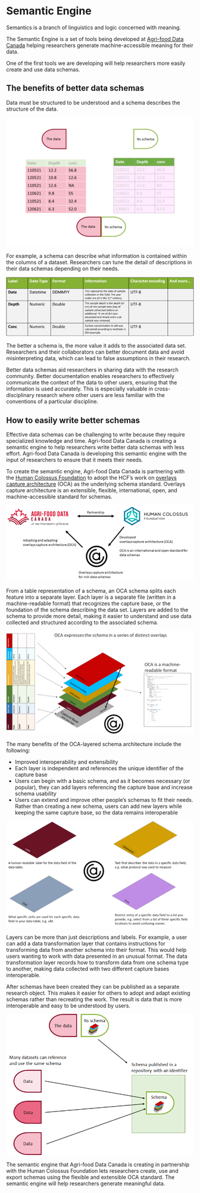 
# Semantic Engine

Semantics is a branch of linguistics and logic concerned with meaning.

The Semantic Engine is a set of tools being developed at [Agri-food Data Canada](https://agrifooddatacanada.ca/) helping researchers generate machine-accessible meaning for their data.

One of the first tools we are developing will help researchers more easily create and use data schemas.

## The benefits of better data schemas

Data must be structured to be understood and a schema describes the structure of the data. 

![An example table of data whose column headers let us infer the meaning of the numbers in the columns. However, we need more information if we want to be able to reuse and understand the data in the table.](/pictures/semantic-engine-data-schema.png)

For example, a schema can describe what information is contained within the columns of a dataset. Researchers can tune the detail of descriptions in their data schemas depending on their needs.

![A table representation of the schema of an associated data table.](/pictures/semantic-engine-schema-table.png)

The better a schema is, the more value it adds to the associated data set. Researchers and their collaborators can better document data and avoid misinterpreting data, which can lead to false assumptions in their research.

Better data schemas aid researchers in sharing data with the research community. Better documentation enables researchers to effectively communicate the context of the data to other users, ensuring that the information is used accurately. This is especially valuable in cross-disciplinary research where other users are less familiar with the conventions of a particular discipline.

## How to easily write better schemas

Effective data schemas can be challenging to write because they require specialized knowledge and time. Agri-food Data Canada is creating a semantic engine to help researchers write better data schemas with less effort. Agri-food Data Canada is developing this semantic engine with the input of researchers to ensure that it meets their needs.

To create the semantic engine, Agri-food Data Canada is partnering with the [Human Colossus Foundation](https://humancolossus.foundation/) to adopt the HCF’s work on [overlays capture architecture](https://oca.colossi.network/) (OCA) as the underlying schema standard. Overlays capture architecture is an extensible, flexible, international, open, and machine-accessible standard for schemas.

![The Human Colossus Foundation has developed overlays capture architecture (OCA), which is an open, international standard for data schemas. Agri-food Data Canada is adopting and adapting OCA in partnership with the Human Colossus Foundation](/pictures/semantic-engine-hcf-adc.png)

From a table representation of a schema, an OCA schema splits each feature into a separate layer. Each layer is a separate file (written in a machine-readable format) that recognizes the capture base, or the foundation of the schema describing the data set. Layers are added to the schema to provide more detail, making it easier to understand and use data collected and structured according to the associated schema.

![The different features of the data schema can be expressed as layers (or overlays) of the capture base. This is the overlays capture architecture, which can be expressed in a machine-readable format.](/pictures/semantic-engine-overlays.png)

The many benefits of the OCA-layered schema architecture include the following:

* Improved interoperability and extensibility
* Each layer is independent and references the unique identifier of the capture base
* Users can begin with a basic schema, and as it becomes necessary (or popular), they can add layers referencing the capture base and increase schema usability
* Users can extend and improve other people’s schemas to fit their needs. Rather than creating a new schema, users can add new layers while keeping the same capture base, so the data remains interoperable

![Examples of types of layers that are part of the overlays capture architecture specification.](/pictures/semantic-engine-example-overlays.png)

Layers can be more than just descriptions and labels. For example, a user can add a data transformation layer that contains instructions for transforming data from another schema into their format. This would help users wanting to work with data presented in an unusual format. The data transformation layer records how to transform data from one schema type to another, making data collected with two different capture bases interoperable.

After schemas have been created they can be published as a separate research object. This makes it easier for others to adopt and adapt existing schemas rather than recreating the work. The result is data that is more interoperable and easy to be understood by users.

![Schemas can be published separately in a repository and used by many datasets in different data repositories.](/pictures/semantic-engine-referencing-schemas.png)

The semantic engine that Agri-food Data Canada is creating in partnership with the Human Colossus Foundation lets researchers create, use and export schemas using the flexible and extensible OCA standard. The semantic engine will help researchers generate meaningful data.
